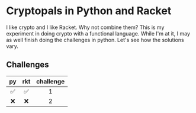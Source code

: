 # Cryptopals in Python and Racket

I like crypto and I like Racket. Why not combine them? This is my experiment in doing crypto with a functional language. While I'm at it, I may as well finish doing the challenges in python. Let's see how the solutions vary.

## Challenges

| py                 | rkt                | challenge |
|:------------------:|:------------------:|:---------:|
| :white_check_mark: | :white_check_mark: | 1 |
| :x:                | :x:                | 2 |
